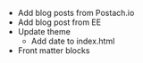 
- Add blog posts from Postach.io
- Add blog post from EE
- Update theme
  - Add date to index.html
- Front matter blocks

